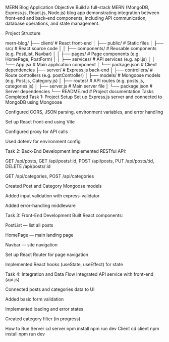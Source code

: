  MERN Blog Application
 Objective
Build a full-stack MERN (MongoDB, Express.js, React.js, Node.js) blog app demonstrating integration between front-end and back-end components, including API communication, database operations, and state management.

 Project Structure

mern-blog/
├── client/                 # React front-end
│   ├── public/             # Static files
│   ├── src/                # React source code
│   │   ├── components/     # Reusable components (e.g. PostList, Navbar)
│   │   ├── pages/          # Page components (e.g. HomePage, PostForm)
│   │   ├── services/       # API services (e.g. api.js)
│   │   └── App.jsx         # Main application component
│   └── package.json        # Client dependencies
├── server/                 # Express.js back-end
│   ├── controllers/        # Route controllers (e.g. postController)
│   ├── models/             # Mongoose models (e.g. Post.js, Category.js)
│   ├── routes/             # API routes (e.g. posts.js, categories.js)
│   ├── server.js           # Main server file
│   └── package.json        # Server dependencies
└── README.md               # Project documentation
 Tasks Completed
Task 1: Project Setup
Set up Express.js server and connected to MongoDB using Mongoose

Configured CORS, JSON parsing, environment variables, and error handling

Set up React front-end using Vite

Configured proxy for API calls

Used dotenv for environment config

Task 2: Back-End Development
Implemented RESTful API:

GET /api/posts, GET /api/posts/:id, POST /api/posts, PUT /api/posts/:id, DELETE /api/posts/:id

GET /api/categories, POST /api/categories

Created Post and Category Mongoose models

Added input validation with express-validator

Added error-handling middleware

Task 3: Front-End Development
Built React components:

PostList — list all posts

HomePage — main landing page

Navbar — site navigation

Set up React Router for page navigation

Implemented React hooks (useState, useEffect) for state

Task 4: Integration and Data Flow
Integrated API service with front-end (api.js)

Connected posts and categories data to UI

Added basic form validation

Implemented loading and error states

Created category filter (in progress)

 How to Run
Server
cd server
npm install
npm run dev
Client
cd client
npm install
npm run dev
